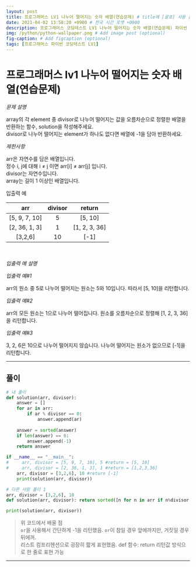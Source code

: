```yaml
---
layout: post
title: 프로그래머스 LV1 나누어 떨어지는 숫자 배열(연습문제) # title에 [괄호] 사용 금지
date: 2021-04-02 13:58:20 +0900 # 한국 시간 포맷 +0900
description: 프로그래머스 코딩테스트 LV1 나누어 떨어지는 숫자 배열(연습문제) 파이썬 # Add post description (optional)
img: /python/python-wallpaper.png # Add image post (optional)
fig-caption: # Add figcaption (optional)
tags: [프로그래머스 파이썬 코딩테스트 LV1]
---
```


# 프로그래머스 lv1 나누어 떨어지는 숫자 배열(연습문제)


*문제 설명*<br>

array의 각 element 중 divisor로 나누어 떨어지는 값을 오름차순으로 정렬한 배열을 반환하는 함수, solution을 작성해주세요.<br>
divisor로 나누어 떨어지는 element가 하나도 없다면 배열에 -1을 담아 반환하세요.<br>

*제한사항*<br>

arr은 자연수를 담은 배열입니다.<br>
정수 i, j에 대해 i ≠ j 이면 arr[i] ≠ arr[j] 입니다.<br>
divisor는 자연수입니다.<br>
array는 길이 1 이상인 배열입니다.<br>

입출력 예

|arr|divisor|return|
|:---:|:---:|:---:|
|[5, 9, 7, 10]|5|[5, 10]|
|[2, 36, 1, 3]|1|[1, 2, 3, 36]|
|[3,2,6]|10|[-1]|

<br>

*입출력 예 설명*<br>

*입출력 예#1*<br>

arr의 원소 중 5로 나누어 떨어지는 원소는 5와 10입니다. 따라서 [5, 10]을 리턴합니다.<br>


*입출력 예#2*<br>

arr의 모든 원소는 1으로 나누어 떨어집니다. 원소를 오름차순으로 정렬해 [1, 2, 3, 36]을 리턴합니다.<br>


*입출력 예#3*<br>

3, 2, 6은 10으로 나누어 떨어지지 않습니다. 나누어 떨어지는 원소가 없으므로 [-1]을 리턴합니다.<br>


---

## 풀이

```python 
# 내 풀이
def solution(arr, divisor):
    answer = []
    for ar in arr:
        if ar % divisor == 0:
            answer.append(ar)
  
    answer = sorted(answer)
    if len(answer) == 0:    
        answer.append(-1)
    return answer

if __name__ == "__main__":
#     arr, divisor = [5, 9, 7, 10], 5 #return = [5, 10]
#     arr, divisor = [2, 36, 1, 3], 1 #return = [1,2,3,36]
    arr, divisor = [3,2,6], 10 #return [-1]
    print(solution(arr, divisor))
```

```python
# 다른 사람 풀이 1
arr, divisor = [3,2,6], 10
def solution(arr, divisor): return sorted([n for n in arr if n%divisor == 0]) or [-1]

print(solution(arr, divisor))
```
>위 코드에서 배울 점<br>
`or`을 사용해서 간단하게 -1을 리턴했음. `or`이 참일 경우 앞에까지만, 거짓일 경우 뒤에꺼.<br>
리스트 컴프리헨션으로 굉장히 짧게 표현했음. def 함수: return 리턴값 방식으로 한 줄로 표현 가능<br>

---